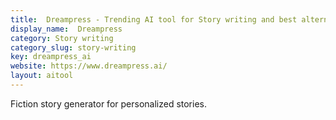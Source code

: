 ```yaml
---
title:  Dreampress - Trending AI tool for Story writing and best alternatives
display_name:  Dreampress
category: Story writing
category_slug: story-writing
key: dreampress_ai
website: https://www.dreampress.ai/
layout: aitool
---
```


Fiction story generator for personalized stories.
